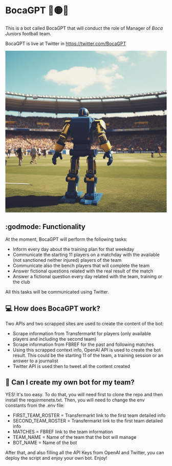 # BocaGPT :large_blue_circle::yellow_circle::large_blue_circle:
This is a bot called BocaGPT that will conduct the role of Manager of _Boca Juniors_ football team.

BocaGPT is live at Twitter in https://twitter.com/BocaGPT

![alt text](imgs/img1.png)

## :godmode: Functionality
At the moment, BocaGPT will perform the following tasks:
- Inform every day about the training plan for that weekday
- Communicate the starting 11 players on a matchday with the available (not sanctioned neither injured) players of the team
- Communicate also the bench players that will complete the team
- Answer fictional questions related with the real result of the match
- Answer a fictional question every day related with the team, training or the club

All this tasks will be communicated using Twitter. 

## :computer: How does BocaGPT work?
Two APIs and two scrapped sites are used to create the content of the bot:
- Scrape information from Transfermarkt for players (only available players and including the second team)
- Scrape information from FBREF for the past and following matches
- Using this scrapped context info, OpenAI API is used to create the bot result. This could be the starting 11 of the team, a training session or an answer to a journalist
- Twitter API is used then to tweet all the content created

## :rocket: Can I create my own bot for my team?
YES! It's too easy. To do that, you will need first to clone the repo and then install the requirmenets.txt. Then, you will need to change the env constants from the .env file:
* FIRST_TEAM_ROSTER = Transfermarkt link to the first team detailed info
* SECOND_TEAM_ROSTER = Transfermarkt link to the first team detailed info
* MATCHES = FBREF link to the team information
* TEAM_NAME = Name of the team that the bot will manage
* BOT_NAME = Name of the bot

After that, and also filling all the API Keys from OpenAI and Twitter, you can deploy the script and enjoy your own bot. 
Enjoy!

